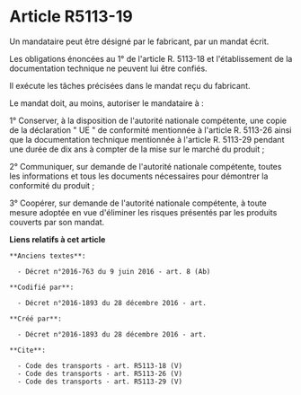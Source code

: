 # Article R5113-19

Un mandataire peut être désigné par le fabricant, par un mandat écrit. 

Les obligations énoncées au 1° de l'article R. 5113-18 et l'établissement de la documentation technique ne peuvent lui être
confiés. 

Il exécute les tâches précisées dans le mandat reçu du fabricant. 

Le mandat doit, au moins, autoriser le mandataire à : 

1° Conserver, à la disposition de l'autorité nationale compétente, une copie de la déclaration " UE " de conformité
mentionnée à l'article R. 5113-26 ainsi que la documentation technique mentionnée à l'article R. 5113-29 pendant une durée de
dix ans à compter de la mise sur le marché du produit ; 

2° Communiquer, sur demande de l'autorité nationale compétente, toutes les informations et tous les documents nécessaires
pour démontrer la conformité du produit ; 

3° Coopérer, sur demande de l'autorité nationale compétente, à toute mesure adoptée en vue d'éliminer les risques présentés
par les produits couverts par son mandat.

**Liens relatifs à cet article**

	**Anciens textes**:

	  - Décret n°2016-763 du 9 juin 2016 - art. 8 (Ab)

	**Codifié par**:

	  - Décret n°2016-1893 du 28 décembre 2016 - art.

	**Créé par**:

	  - Décret n°2016-1893 du 28 décembre 2016 - art.

	**Cite**:

	  - Code des transports - art. R5113-18 (V)
	  - Code des transports - art. R5113-26 (V)
	  - Code des transports - art. R5113-29 (V)
